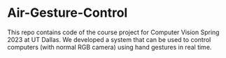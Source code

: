 # Air-Gesture-Control
This repo contains code of the course project for Computer Vision Spring 2023 at UT Dallas. We developed a system that can be used to control computers (with normal RGB camera) using hand gestures in real time. 
